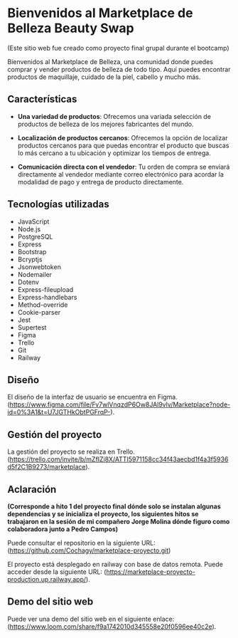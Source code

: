 
# Bienvenidos al Marketplace de Belleza Beauty Swap

(Este sitio web fue creado como proyecto final grupal durante el bootcamp)

Bienvenidos al Marketplace de Belleza, una comunidad donde puedes comprar y vender productos de belleza de todo tipo. Aquí puedes encontrar productos de maquillaje, cuidado de la piel, cabello y mucho más.

## **Características**

- **Una variedad de productos**: Ofrecemos una variada selección de productos de belleza de los mejores fabricantes del mundo.

- **Localización de productos cercanos**: Ofrecemos la opción de localizar productos cercanos para que puedas encontrar el producto que buscas lo más cercano a tu ubicación y optimizar los tiempos de entrega.

- **Comunicación directa con el vendedor**: Tu orden de compra se enviará directamente al vendedor mediante correo electrónico para acordar la modalidad de pago y entrega de producto directamente.

## **Tecnologías utilizadas**

- JavaScript
- Node.js
- PostgreSQL
- Express
- Bootstrap
- Bcryptjs
- Jsonwebtoken
- Nodemailer
- Dotenv
- Express-fileupload
- Express-handlebars
- Method-override
- Cookie-parser
- Jest
- Supertest
- Figma
- Trello
- Git
- Railway

## **Diseño**

El diseño de la interfaz de usuario se encuentra en Figma. (https://www.figma.com/file/Fv7wlVnqzdP6Ow8JAl9vlv/Marketplace?node-id=0%3A1&t=U7JGTHkObtPGFrqP-).

## **Gestión del proyecto**

La gestión del proyecto se realiza en Trello. (https://trello.com/invite/b/mZfIZi8X/ATTI5971158cc34f43aecbd1f4a3f5936d5f2C1B9273/marketplace).

## **Aclaración** 

**(Corresponde a hito 1 del proyecto final dónde solo se instalan algunas dependencias y se inicializa el proyecto, los siguientes hitos se trabajaron en la sesión de mi compañero Jorge Molina dónde figuro como colaboradora junto a Pedro Campos)** 

Puede consultar el repositorio en la siguiente URL: (https://github.com/Cochagy/marketplace-proyecto.git)

El proyecto está desplegado en railway con base de datos remota. 
Puede acceder desde la siguiente URL: (https://marketplace-proyecto-production.up.railway.app/). 



## **Demo del sitio web**

Puede ver una demo del sitio web en el siguiente enlace: (https://www.loom.com/share/f9a1742010d345558e20f0596ee40c2e).












